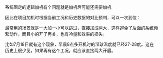 系统固定的逻辑加机有个问题就是加机后可能还需要加机

因此在项目加机时根据当前工况和历史数据的对比预判，可以一次到位：

最常用的场景就是一大加一小可以跳过，直接加成两大，这样避免了后面的系统频繁动作，而且小的开了再关，也有冷量和效率的损失。

比如7月18日就有这个现象，早晨8点多开机时的湿球温度就已经27-28度。这在历史上很少见，如果再有这个工况，就应该直接两大开启。